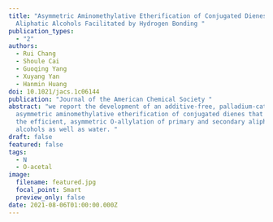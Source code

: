 ```yaml
---
title: "Asymmetric Aminomethylative Etherification of Conjugated Dienes with
  Aliphatic Alcohols Facilitated by Hydrogen Bonding "
publication_types:
  - "2"
authors:
  - Rui Chang
  - Shoule Cai
  - Guoqing Yang
  - Xuyang Yan
  - Hanmin Huang
doi: 10.1021/jacs.1c06144
publication: "Journal of the American Chemical Society "
abstract: "we report the development of an additive-free, palladium-catalyzed
  asymmetric aminomethylative etherification of conjugated dienes that enables
  the efficient, asymmetric O-allylation of primary and secondary aliphatic
  alcohols as well as water. "
draft: false
featured: false
tags:
  - N
  - O-acetal
image:
  filename: featured.jpg
  focal_point: Smart
  preview_only: false
date: 2021-08-06T01:00:00.000Z
---
```

